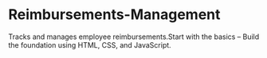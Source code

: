 # Reimbursements-Management
Tracks and manages employee reimbursements.Start with the basics – Build the foundation using HTML, CSS, and JavaScript.
